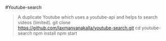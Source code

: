 #Youtube-search
> A duplicate Youtube which uses a youtube-api and helps to search videos (limited).
> git clone https://github.com/laxmanvanakalla/youtube-search.git
> cd youtube-search
> npm install
> npm start




